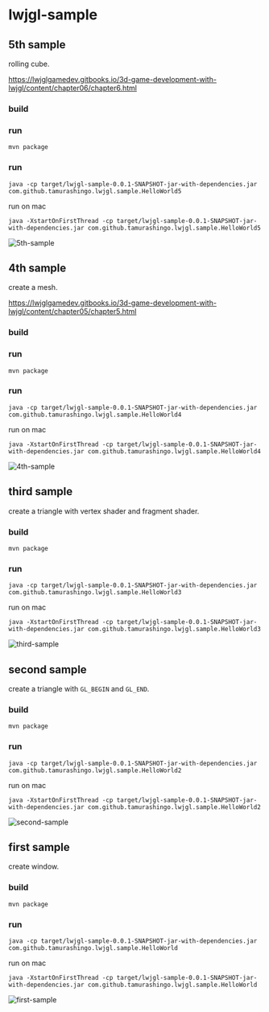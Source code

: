 # lwjgl-sample

## 5th sample

rolling cube.

https://lwjglgamedev.gitbooks.io/3d-game-development-with-lwjgl/content/chapter06/chapter6.html

### build

### run

```
mvn package
```

### run

```
java -cp target/lwjgl-sample-0.0.1-SNAPSHOT-jar-with-dependencies.jar com.github.tamurashingo.lwjgl.sample.HelloWorld5
```


run on mac

```
java -XstartOnFirstThread -cp target/lwjgl-sample-0.0.1-SNAPSHOT-jar-with-dependencies.jar com.github.tamurashingo.lwjgl.sample.HelloWorld5
```

![5th-sample](images/5th-sample.png)


## 4th sample

create a mesh.

https://lwjglgamedev.gitbooks.io/3d-game-development-with-lwjgl/content/chapter05/chapter5.html

### build

### run

```
mvn package
```

### run

```
java -cp target/lwjgl-sample-0.0.1-SNAPSHOT-jar-with-dependencies.jar com.github.tamurashingo.lwjgl.sample.HelloWorld4
```


run on mac

```
java -XstartOnFirstThread -cp target/lwjgl-sample-0.0.1-SNAPSHOT-jar-with-dependencies.jar com.github.tamurashingo.lwjgl.sample.HelloWorld4
```

![4th-sample](images/4th-sample.png)


## third sample

create a triangle with vertex shader and fragment shader.

### build

```
mvn package
```

### run

```
java -cp target/lwjgl-sample-0.0.1-SNAPSHOT-jar-with-dependencies.jar com.github.tamurashingo.lwjgl.sample.HelloWorld3
```


run on mac

```
java -XstartOnFirstThread -cp target/lwjgl-sample-0.0.1-SNAPSHOT-jar-with-dependencies.jar com.github.tamurashingo.lwjgl.sample.HelloWorld3
```

![third-sample](images/third-sample.png)


## second sample

create a triangle with `GL_BEGIN` and `GL_END`.

### build

```
mvn package
```

### run

```
java -cp target/lwjgl-sample-0.0.1-SNAPSHOT-jar-with-dependencies.jar com.github.tamurashingo.lwjgl.sample.HelloWorld2
```


run on mac

```
java -XstartOnFirstThread -cp target/lwjgl-sample-0.0.1-SNAPSHOT-jar-with-dependencies.jar com.github.tamurashingo.lwjgl.sample.HelloWorld2
```

![second-sample](images/second-sample.png)


## first sample

create window.

### build

```
mvn package
```

### run

```
java -cp target/lwjgl-sample-0.0.1-SNAPSHOT-jar-with-dependencies.jar com.github.tamurashingo.lwjgl.sample.HelloWorld
```


run on mac

```
java -XstartOnFirstThread -cp target/lwjgl-sample-0.0.1-SNAPSHOT-jar-with-dependencies.jar com.github.tamurashingo.lwjgl.sample.HelloWorld
```

![first-sample](images/first-sample.png)